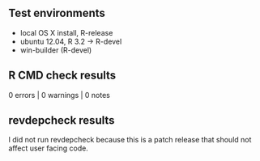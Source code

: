 
## Test environments

* local OS X install, R-release
* ubuntu 12.04, R 3.2 -> R-devel
* win-builder (R-devel)

## R CMD check results

0 errors | 0 warnings | 0 notes

## revdepcheck results

I did not run revdepcheck because this is a patch release that should not affect user facing code.
